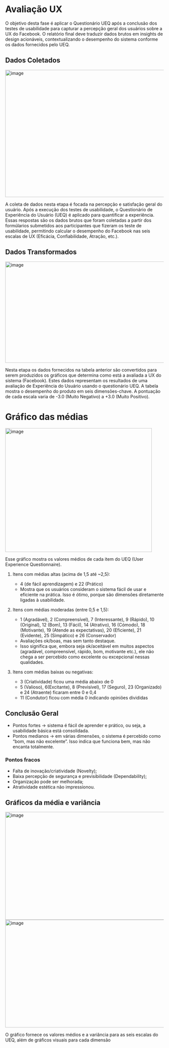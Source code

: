 # Avaliação UX
O objetivo desta fase é aplicar o Questionário UEQ após a conclusão dos testes de usabilidade para capturar a percepção geral dos usuários sobre a UX do Facebook. O relatório final deve traduzir dados brutos em insights de design acionáveis, contextualizando o desempenho do sistema conforme os dados fornecidos pelo UEQ.

## Dados Coletados
<img width="600" height="405" alt="image" src="https://github.com/user-attachments/assets/4557f03f-b567-4f00-8665-7a75f5a1a190" />

A coleta de dados nesta etapa é focada na percepção e satisfação geral do usuário.
Após a execução dos testes de usabilidade, o Questionário de Experiência do Usuário (UEQ) é aplicado para quantificar a experiência.
Essas respostas são os dados brutos que foram coletadas a partir dos formúlarios submetidos aos participantes que fizeram os teste de usabilidade, permitindo calcular o desempenho do Facebook nas seis escalas de UX (Eficácia, Confiabilidade, Atração, etc.).

## Dados Transformados 
<img width="1315" height="322" alt="image" src="https://github.com/user-attachments/assets/ae12b7e8-eb23-4f9e-b13e-2c3314c45230" />

Nesta etapa os dados fornecidos na tabela anterior são convertidos para serem produzidos os gráficos que determina como está a avaliada a UX do sistema (Facebook). Estes dados representam os resultados de uma avaliação de Experiência do Usuário usando o questionário UEQ. A tabela mostra o desempenho do produto em seis dimensões-chave. A pontuação de cada escala varia de -3.0 (Muito Negativo) a +3.0 (Muito Positivo).

# Gráfico das médias
<img width="466" height="394" alt="image" src="https://github.com/user-attachments/assets/fdd8171d-9c3c-4c63-b263-41f8d5f758dd" />

Esse gráfico mostra os valores médios de cada item do UEQ (User Experience Questionnaire).

1. Itens com médias altas (acima de 1,5 até ~2,5):
   - 4 (de fácil aprendizagem) e 22 (Prático)
   - Mostra que os usuários consideram o sistema fácil de usar e eficiente na prática. Isso é ótimo, porque são dimensões diretamente ligadas à usabilidade.

2. Itens com médias moderadas (entre 0,5 e 1,5):
   - 1 (Agradável), 2 (Compreensível), 7 (Interessante), 9 (Rápido), 10 (Original), 12 (Bom), 13 (Fácil), 14 (Atrativo), 16 (Cómodo), 18 (Motivante), 19 (Atende as expectativas), 20 (Eficiente), 21 (Evidente), 25 (Simpático) e 26 (Conservador)
   - Avaliações ok/boas, mas sem tanto destaque.
   - Isso significa que, embora seja ok/aceitável em muitos aspectos (agradável, compreensível, rápido, bom, motivante etc.), ele não chega a ser percebido como excelente ou excepcional nessas qualidades.

3. Itens com médias baixas ou negativas:
   - 3 (Criatividade) ficou uma média abaixo de 0
   - 5 (Valioso), 6(Excitante), 8 (Previsível), 17 (Seguro), 23 (Organizado) e 24 (Atraente) ficaram entre 0 e 0,4
   - 11 (Condutor) ficou com média 0 indicando opiniões divididas

## Conclusão Geral

- Pontos fortes → sistema é fácil de aprender e prático, ou seja, a usabilidade básica está consolidada.
- Pontos medianos → em várias dimensões, o sistema é percebido como “bom, mas não excelente”. Isso indica que funciona bem, mas não encanta totalmente.

### Pontos fracos

- Falta de inovação/criatividade (Novelty);
- Baixa percepção de segurança e previsibilidade (Dependability);
- Organização pode ser melhorada;
- Atratividade estética não impressionou.

## Gráficos da média e variância

<img width="590" height="343" alt="image" src="https://github.com/user-attachments/assets/77ddda96-7fa1-47dd-910f-f8b13b8c9c3e" />
<img width="590" height="343" alt="image" src="https://github.com/user-attachments/assets/5fba0eec-85d8-4a8a-a3c5-8c1094672d85" />

O gráfico fornece os valores médios e a variância para as seis escalas do UEQ, além de gráficos visuais para cada dimensão

